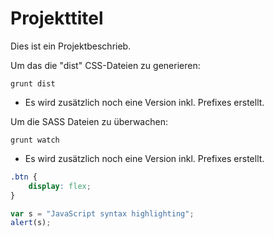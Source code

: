 # Projekttitel

Dies ist ein Projektbeschrieb.

Um das die "dist" CSS-Dateien zu generieren:
```
grunt dist
```
* Es wird zusätzlich noch eine Version inkl. Prefixes erstellt.

Um die SASS Dateien zu überwachen:
```
grunt watch
```
* Es wird zusätzlich noch eine Version inkl. Prefixes erstellt.

```css
.btn {
	display: flex;
}
```

```javascript
var s = "JavaScript syntax highlighting";
alert(s);
```